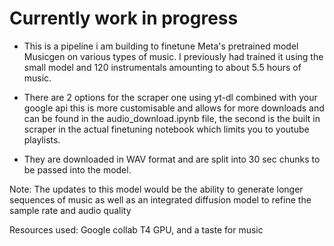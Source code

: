 # Currently work in progress

- This is a pipeline i am building to finetune Meta's pretrained model Musicgen on various types of music. I previously had trained it using the small model and 120 instrumentals amounting to about 5.5 hours of music.

- There are 2 options for the scraper one using yt-dl combined with your google api this is more customisable and allows for more downloads and can be found in the audio_download.ipynb file, the second is the built in scraper in the actual finetuning notebook which limits you to youtube playlists.
  
-  They are downloaded in WAV format and are split into 30 sec chunks to be passed into the model.

Note: The updates to this model would be the ability to generate longer sequences of music as well as an integrated diffusion model to refine the sample rate and audio quality

Resources used: Google collab T4 GPU, and a taste for music

